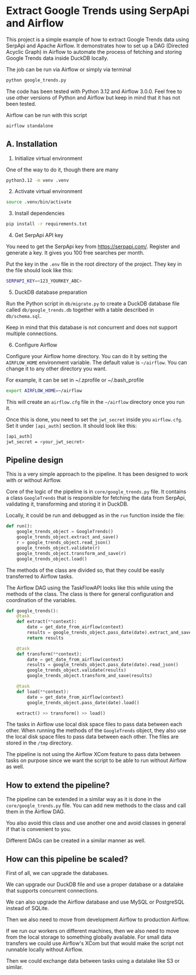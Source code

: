 # Extract Google Trends using SerpApi and Airflow

This project is a simple example of how to extract Google Trends data using SerpApi and Apache Airflow. It demonstrates how to set up a DAG (Directed Acyclic Graph) in Airflow to automate the process of fetching and storing Google Trends data inside DuckDB locally.

The job can be run via Airflow or simply via terminal

```bash
python google_trends.py
```

The code has been tested with Python 3.12 and Airflow 3.0.0. Feel free to use other versions of Python and Airflow but keep in mind that it has not been tested.

Airflow can be run with this script

```bash
airflow standalone
```

## A. Installation

1. Initialize virtual environment

One of the way to do it, though there are many 

```bash
python3.12 -m venv .venv
```

2. Activate virtual environment

```bash
source .venv/bin/activate
```

3. Install dependencies

```bash
pip install -r requirements.txt
```

4. Get SerpApi API key

You need to get the SerpApi key from https://serpapi.com/. Register and generate a key. It gives you 100 free searches per month.

Put the key in the `.env` file in the root directory of the project. They key in the file should look like this:

```bash
SERPAPI_KEY=<123_YOURKEY_ABC>
```

5. DuckDB database preparation

Run the Python script in `db/migrate.py` to create a DuckDB database file called `db/google_trends.db` together with a table described in `db/schema.sql`.

Keep in mind that this database is not concurrent and does not support multiple connections.

6. Configure Airflow

Configure your Airflow home directory. You can do it by setting the `AIRFLOW_HOME` environment variable. The default value is `~/airflow`. You can change it to any other directory you want.

For example, it can be set in ~/.zprofile or ~/.bash_profile

```bash
export AIRFLOW_HOME=~/airflow
```

This will create an `airflow.cfg` file in the `~/airflow` directory once you run it.

Once this is done, you need to set the `jwt_secret` inside you `airflow.cfg`. Set it under `[api_auth]` section. It should look like this:

```bash
[api_auth]
jwt_secret = <your_jwt_secret>
```

## Pipeline design

This is a very simple approach to the pipeline. It has been designed to work with or without Airflow.

Core of the logic of the pipeline is in `core/google_trends.py` file. It contains a class `GoogleTrends` that is responsible for fetching the data from SerpApi, validating it, transforming and storing it in DuckDB.

Locally, it could be run and debugged as in the `run` function inside the file:

```python
def run():
    google_trends_object = GoogleTrends()
    google_trends_object.extract_and_save()
    r = google_trends_object.read_json()
    google_trends_object.validate(r)
    google_trends_object.transform_and_save(r)
    google_trends_object.load()
```

The methods of the class are divided so, that they could be easily transferred to Airflow tasks.

The Airflow DAG using the TaskFlowAPI looks like this while using the methods of the class. The class is there for general configuration and coordination of the variables.

```python
def google_trends():
    @task
    def extract(**context):
        date = get_date_from_airflow(context)
        results = google_trends_object.pass_date(date).extract_and_save()
        return results

    @task
    def transform(**context):
        date = get_date_from_airflow(context)
        results = google_trends_object.pass_date(date).read_json()
        google_trends_object.validate(results)
        google_trends_object.transform_and_save(results)

    @task
    def load(**context):
        date = get_date_from_airflow(context)
        google_trends_object.pass_date(date).load()

    extract() >> transform() >> load()
```

The tasks in Airflow use local disk space files to pass data between each other. When running the methods of the `GoogleTrends` object, they also use the local disk space files to pass data between each other. The files are stored in the `/tmp` directory.

The pipeline is not using the Airflow XCom feature to pass data between tasks on purpose since we want the script to be able to run without Airflow as well.

## How to extend the pipeline?

The pipeline can be extended in a similar way as it is done in the `core/google_trends.py` file. You can add new methods to the class and call them in the Airflow DAG. 

You also avoid this class and use another one and avoid classes in general if that is convenient to you.

Different DAGs can be created in a similar manner as well.

## How can this pipeline be scaled?

First of all, we can upgrade the databases.

We can upgrade our DuckDB file and use a proper database or a datalake that supports concurrent connections.

We can also upgrade the Airflow database and use MySQL or PostgreSQL instead of SQLite.

Then we also need to move from development Airflow to production Airflow. 

If we run our workers on different machines, then we also need to move from the local storage to something globally available. For small data transfers we could use Airflow's XCom but that would make the script not runnable locally without Airflow.

Then we could exchange data between tasks using a datalake like S3 or similar.
